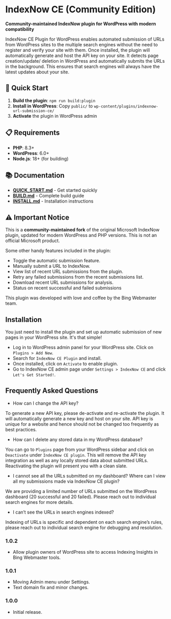 # IndexNow CE (Community Edition)

**Community-maintained IndexNow plugin for WordPress with modern compatibility**

IndexNow CE Plugin for WordPress enables automated submission of URLs from WordPress sites to the multiple search engines without the need to register and verify your site with them. Once installed, the plugin will automatically generate and host the API key on your site. It detects page creation/update/ deletion in WordPress and automatically submits the URLs in the background. This ensures that search engines will always have the latest updates about your site.

## 🚀 Quick Start

1. **Build the plugin**: `npm run build:plugin`
2. **Install in WordPress**: Copy `public/` to `wp-content/plugins/indexnow-url-submission-ce/`
3. **Activate** the plugin in WordPress admin

## 📋 Requirements

- **PHP**: 8.3+
- **WordPress**: 6.0+
- **Node.js**: 18+ (for building)

## 📚 Documentation

- **[QUICK_START.md](QUICK_START.md)** - Get started quickly
- **[BUILD.md](BUILD.md)** - Complete build guide
- **[INSTALL.md](INSTALL.md)** - Installation instructions

## ⚠️ Important Notice

This is a **community-maintained fork** of the original Microsoft IndexNow plugin, updated for modern WordPress and PHP versions. This is not an official Microsoft product.

Some other handy features included in the plugin:

- Toggle the automatic submission feature.
- Manually submit a URL to IndexNow.
- View list of recent URL submissions from the plugin.
- Retry any failed submissions from the recent submissions list.
- Download recent URL submissions for analysis.
- Status on recent successful and failed submissions

This plugin was developed with love and coffee by the Bing Webmaster team.

## Installation

You just need to install the plugin and set up automatic submission of new pages in your WordPress site. It's that simple!

- Log in to WordPress admin panel for your WordPress site. Click on `Plugins > Add New`. 
- Search for `IndexNow CE Plugin` and install.
- Once installed, click on `Activate` to enable plugin.
- Go to IndexNow CE admin page under `Settings > IndexNow CE` and click `Let's Get Started!`.

## Frequently Asked Questions

- How can I change the API key?

To generate a new API key, please de-activate and re-activate the plugin. It will automatically generate a new key and host on your site. API key is unique for a website and hence should not be changed too frequently as best practices.

- How can I delete any stored data in my WordPress database?

You can go to `Plugins` page from your WordPress sidebar and click on `Deactivate` under `IndexNow CE plugin`. This will remove the API key integration as well as any locally stored data about submitted URLs. Reactivating the plugin will present you with a clean slate. 

- I cannot see all the URLs submitted on my dashboard? Where can I view all my submissions made via IndexNow CE plugin? 

We are providing a limited number of URLs submitted on the WordPress dashboard (20 successful and 20 failed). Please reach out to individual search engines for more details.

- I can’t see the URLs in search engines indexed?

Indexing of URLs is specific and dependent on each search engine’s rules, please reach out to individual search engine for debugging and resolution.

### 1.0.2

- Allow plugin owners of WordPress site to access Indexing Insights in Bing Webmaster tools.

### 1.0.1

- Moving Admin menu under Settings.
- Text domain fix and minor changes.

### 1.0.0

- Initial release.